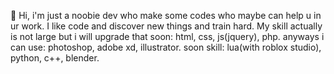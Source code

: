 👋 Hi, i'm just a noobie dev who make some codes who maybe can help u in ur work.
I like code and discover new things and train hard.
My skill actually is not large but i will upgrade that soon:
html, css, js(jquery), php.
anyways i can use:
photoshop, adobe xd, illustrator.
soon skill:
lua(with roblox studio), python, c++, blender.

